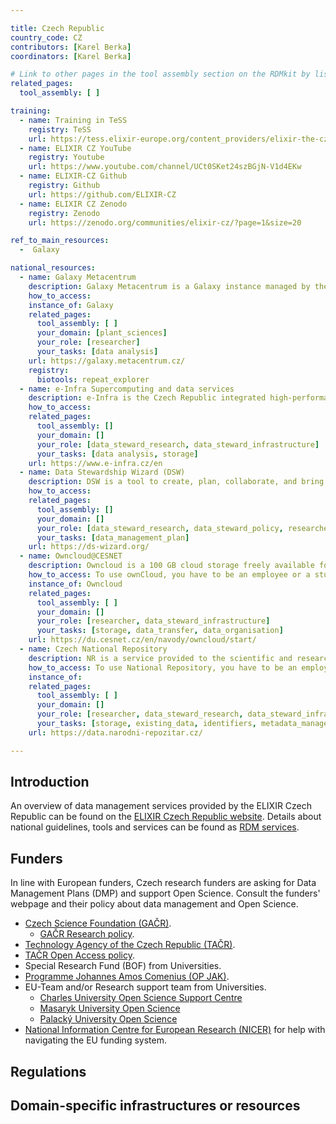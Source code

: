 ```yaml
---

title: Czech Republic
country_code: CZ
contributors: [Karel Berka]
coordinators: [Karel Berka]

# Link to other pages in the tool assembly section on the RDMkit by listing the page_id 
related_pages:
  tool_assembly: [ ]

training:
  - name: Training in TeSS
    registry: TeSS
    url: https://tess.elixir-europe.org/content_providers/elixir-the-czech-republic-node
  - name: ELIXIR CZ YouTube
    registry: Youtube
    url: https://www.youtube.com/channel/UCt0SKet24szBGjN-V1d4EKw
  - name: ELIXIR-CZ Github
    registry: Github
    url: https://github.com/ELIXIR-CZ
  - name: ELIXIR CZ Zenodo
    registry: Zenodo
    url: https://zenodo.org/communities/elixir-cz/?page=1&size=20

ref_to_main_resources: 
  -  Galaxy

national_resources: 
  - name: Galaxy Metacentrum
    description: Galaxy Metacentrum is a Galaxy instance managed by the Czech ELIXIR node and e-Infra. It provides extra support for [RepeatExplorer](https://repeatexplorer-elixir.cerit-sc.cz/) tool for plant genomic analysis
    how_to_access: 
    instance_of: Galaxy
    related_pages:
      tool_assembly: [ ]
      your_domain: [plant_sciences]
      your_role: [researcher]
      your_tasks: [data analysis]
    url: https://galaxy.metacentrum.cz/
    registry:
      biotools: repeat_explorer
  - name: e-Infra Supercomputing and data services 
    description: e-Infra is the Czech Republic integrated high-performance research computing/data storage environment, providing world-class services to government, industry, and researchers. It also cooperates with European Open Science Cloud (EOSC) implementation in the Czech Republic
    how_to_access:
    related_pages: 
      tool_assembly: []
      your_domain: []
      your_role: [data_steward_research, data_steward_infrastructure]
      your_tasks: [data analysis, storage]
    url: https://www.e-infra.cz/en
  - name: Data Stewardship Wizard (DSW)
    description: DSW is a tool to create, plan, collaborate, and bring your data management plans to life.
    how_to_access:
    related_pages: 
      tool_assembly: []
      your_domain: []
      your_role: [data_steward_research, data_steward_policy, researcher]
      your_tasks: [data_management_plan]
    url: https://ds-wizard.org/
  - name: Owncloud@CESNET
    description: Owncloud is a 100 GB cloud storage freely available for Czech scientists to manage their data from any research projects 
    how_to_access: To use ownCloud, you have to be an employee or a student of a Czech academic organization. For technical reasons, you have to have an account in eduID.cz.
    instance_of: Owncloud
    related_pages:
      tool_assembly: [ ]
      your_domain: []
      your_role: [researcher, data_steward_infrastructure]
      your_tasks: [storage, data_transfer, data_organisation]
    url: https://du.cesnet.cz/en/navody/owncloud/start/
  - name: Czech National Repository
    description: NR is a service provided to the scientific and research communities in the Czech Republic to store their generated research data together with persistent DOI identifier. NR service is currently under the pilot program. 
    how_to_access: To use National Repository, you have to be an employee or a student of a Czech academic organization. For technical reasons, you have to have an account in eduID.cz and if you want to upload .
    instance_of: 
    related_pages:
      tool_assembly: [ ]
      your_domain: []
      your_role: [researcher, data_steward_research, data_steward_infrastructure]
      your_tasks: [storage, existing_data, identifiers, metadata_management]
    url: https://data.narodni-repozitar.cz/

---
```


## Introduction 
An overview of data management services provided by the ELIXIR Czech Republic can be found on the [ELIXIR Czech Republic website](https://www.elixir-czech.cz/).
Details about national guidelines, tools and services can be found as [RDM services](https://www.elixir-czech.cz/?s=data+management).


## Funders
In line with European funders, Czech research funders are asking for Data Management Plans (DMP) and support Open Science. Consult the funders' webpage and their policy about data management and Open Science.
* [Czech Science Foundation (GAČR)](https://gacr.cz/en/).
  * [GAČR Research policy](https://gacr.cz/en/extracts-from-tender-documents/).
* [Technology Agency of the Czech Republic (TAČR)](https://www.tacr.cz/en/).
* [TAČR Open Access policy](https://www.tacr.cz/en/open-access-in-the-kappa-programme/).
* Special Research Fund (BOF) from Universities.
* [ Programme Johannes Amos Comenius (OP JAK)](https://opjak.cz/en/).
* EU-Team and/or Research support team from Universities.
  * [Charles University Open Science Support Centre](https://openscience.cuni.cz/OSCIEN-1.html)
  * [Masaryk University Open Science](https://openscience.muni.cz/en)
  * [Palacký University Open Science](https://openscience.upol.cz/en/)
* [National Information Centre for European Research (NICER)](https://www.tc.cz/en/offers/national-information-centre-for-european-research) for help with navigating the EU funding system.


## Regulations
<!--- Ethical and legal regulations in the country, committees etc --->

## Domain-specific infrastructures or resources 
<!--- e.g. human data, covid-19. Please, only add domain-specific resources that you think don't fit in the table at the bottom--->
